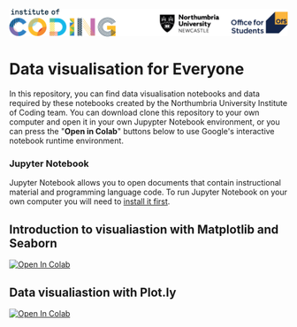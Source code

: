 ![Institute of Coding](https://raw.githubusercontent.com/Institute-of-Coding-Northumbria/data-visualisation/master/assets/header.png?raw=true)

# Data visualisation for Everyone

In this repository, you can find data visualisation notebooks and data required by these notebooks created by the Northumbria University Institute of Coding team. You can download clone this repository to your own computer and open it in your own Jupypter Notebook environment, or you can press the "**Open in Colab**" buttons below to use Google's interactive notebook runtime environment. 

### Jupyter Notebook
Jupyter Notebook allows you to open documents that contain instructional material and programming language code. To run Jupyter Notebook on your own computer you will need to [install it first](https://jupyter.org/install.html).

## Introduction to visualiastion with Matplotlib and Seaborn

[![Open In Colab](https://colab.research.google.com/assets/colab-badge.svg)](https://colab.research.google.com/github/Institute-of-Coding-Northumbria/data-visualisation/blob/master/Data-Visualisation-For-Everyone-Introduction-to-Matplotlib-and-Seaborn.ipynb)


## Data visualiastion with Plot.ly

[![Open In Colab](https://colab.research.google.com/assets/colab-badge.svg)](https://colab.research.google.com/github/Institute-of-Coding-Northumbria/data-visualisation/blob/master/Data-Visualization-with-Plotly.ipynb)

